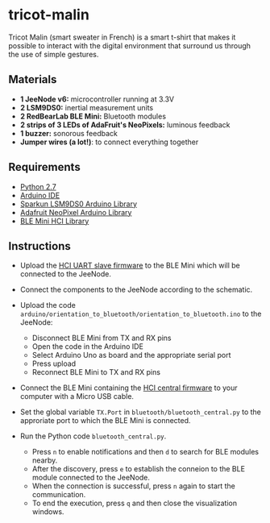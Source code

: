 # tricot-malin
Tricot Malin (smart sweater in French) is a smart t-shirt that makes it possible to interact with the digital environment that surround us through the use of simple gestures.

## Materials

* **1 JeeNode v6:** microcontroller running at 3.3V
* **2 LSM9DS0:** inertial measurement units
* **2 RedBearLab BLE Mini:** Bluetooth modules
* **2 strips of 3 LEDs of AdaFruit's NeoPixels:** luminous feedback
* **1 buzzer:** sonorous feedback
* **Jumper wires (a lot!)**: to connect everything together

## Requirements

  * [Python 2.7](https://www.python.org/downloads/)
  * [Arduino IDE](http://www.arduino.cc/en/Main/Software)
  * [Sparkun LSM9DS0 Arduino Library](https://github.com/sparkfun/SparkFun_LSM9DS0_Arduino_Library)
  * [Adafruit NeoPixel Arduino Library](https://github.com/adafruit/Adafruit_NeoPixel)
  * [BLE Mini HCI Library](https://github.com/RedBearLab/BLE_HCI)

## Instructions

* Upload the [HCI UART slave firmware](https://github.com/RedBearLab/BLE_HCI/blob/master/cc2540_hci_fw/HCI_UART_115200bps_20130429.bin.zip) to the BLE Mini which will be connected to the JeeNode.
* Connect the components to the JeeNode according to the schematic.
* Upload the code `arduino/orientation_to_bluetooth/orientation_to_bluetooth.ino` to the JeeNode:
  * Disconnect BLE Mini from TX and RX pins
  * Open the code in the Arduino IDE
  * Select Arduino Uno as board and the appropriate serial port
  * Press upload
  * Reconnect BLE Mini to TX and RX pins

* Connect the BLE Mini containing the [HCI central firmware](https://github.com/RedBearLab/BLE_HCI/blob/master/cc2540_hci_fw/HCI_USBCDC_115200_20130429.bin.zip) to your computer with a Micro USB cable. 
* Set the global variable `TX.Port` in `bluetooth/bluetooth_central.py` to the approriate port to which the BLE Mini is connected.
* Run the Python code `bluetooth_central.py`.
  * Press `n` to enable notifications and then `d` to search for BLE modules nearby.
  * After the discovery, press `e` to establish the conneion to the BLE module connected to the JeeNode.
  * When the connection is successful, press `n` again to start the communication.
  * To end the execution, press `q` and then close the visualization windows.